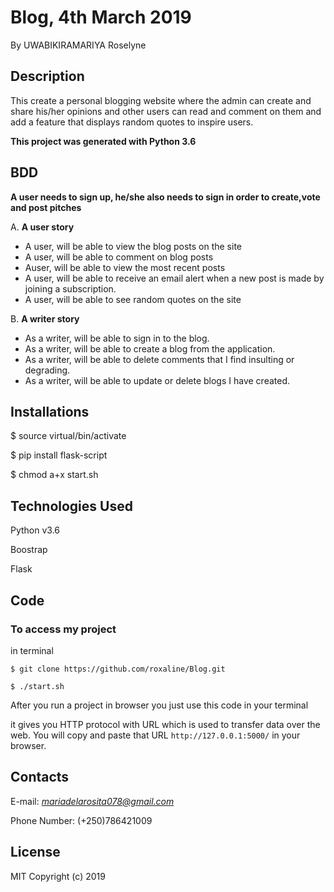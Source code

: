 # Blog, 4th March 2019

By UWABIKIRAMARIYA Roselyne

## Description

This create a personal blogging website where the admin can create and share his/her opinions and other users can read and comment on them and add a feature that displays random quotes to inspire users. 

**This project was generated with Python 3.6** 

## BDD

**A user needs to sign up, he/she also needs to sign in order to create,vote and post pitches**

 A.  **A user story**

* A user, will be able to view the blog posts on the site
* A user, will be able to comment on blog posts
* Auser, will be able to view the most recent posts
* A user, will be able to receive an email alert when a new post is made by joining a subscription.
* A user, will be able to see random quotes on the site

B.  **A writer story**

* As a writer, will be able to sign in to the blog.
* As a writer, will be able to create a blog from the application.
* As a writer, will be able to delete comments that I find insulting or degrading.
* As a writer, will be able to update or delete blogs I have created.

## Installations

$ source virtual/bin/activate

$ pip install flask-script

$ chmod a+x start.sh

## Technologies Used

Python v3.6

Boostrap

Flask

## Code

### To access my project

 in terminal 

`$ git clone https://github.com/roxaline/Blog.git `

`$ ./start.sh `

After you run a project in browser you just use this code in your terminal



 it gives you  HTTP protocol with URL which is used to transfer data over the web.
 You will copy and paste that URL ` http://127.0.0.1:5000/ ` in your browser.

## Contacts
 
E-mail: *mariadelarosita078@gmail.com*

Phone Number: (+250)786421009

## License

MIT Copyright (c) 2019